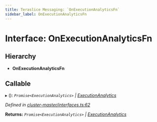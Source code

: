 ```yaml
---
title: Teraslice Messaging: `OnExecutionAnalyticsFn`
sidebar_label: OnExecutionAnalyticsFn
---
```


# Interface: OnExecutionAnalyticsFn

## Hierarchy

* **OnExecutionAnalyticsFn**

## Callable

▸ (): *`Promise<ExecutionAnalytics>` | [ExecutionAnalytics](executionanalytics.md)*

*Defined in [cluster-master/interfaces.ts:62](https://github.com/terascope/teraslice/blob/a2250fb9/packages/teraslice-messaging/src/cluster-master/interfaces.ts#L62)*

**Returns:** *`Promise<ExecutionAnalytics>` | [ExecutionAnalytics](executionanalytics.md)*
